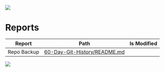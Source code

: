 ![](../reports/img/header.jpg)

# Reports




| Report                      | Path                |Is Modified |
| --------------------------- | ------------------- |----------- |
| Repo Backup     | [60-Day-Git-History/README.md](60-Day-Git-History/README.md)        |          |

![](../reports/img/logo.jpg)

